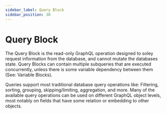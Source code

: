 ```yaml
---
sidebar_label: Query Block
sidebar_position: 30
---
```

# Query Block

The Query Block is the read-only GraphQL operation designed to soley request information from the database, and cannot mutate the databases state. Query Blocks can contain multiple subqueries that are executed concurrently, unless there is some variable dependency between them (See: Variable Blocks).

Queries support most traditional database query operations like: Filtering, sorting, grouping, skipping/limiting, aggregation, and more. Many of the available query operations can be used on different GraphQL object levels, most notably on fields that have some relation or embedding to other objects.